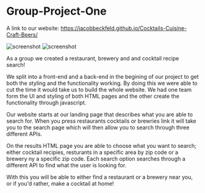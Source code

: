# Group-Project-One



A link to our website: https://jacobbeckfeld.github.io/Cocktails-Cuisine-Craft-Beers/


![screenshot](./assets/images/results_page_screenshot.png)
![screenshot](./assets/images/landings_page_screenshot.png)




As a group we created a restaurant, brewery  and and cocktail recipe search!

We split into a front-end and a back-end in the begining of our project to get both the styling and the functionality working.
    By doing this we were able to cut the time it would take us to build the whole website.
    We had one team form the UI and styling of both HTML pages and the other create the functionality through javascript.

Our website starts at our landing page that describes what you are able to search for.
    When you press restaurants cocktails or brewries link it will take you to the search page which will then allow you to search through three different APIs.

On the results HTML page you are able to choose what you want to search; either cocktail recipies, resturants in a specific area by zip code or a brewery ny a specific zip code.
    Each search option searches through a different API to find what the user is looking for.

With this you will be able to either find a restaurant or a brewery near you, or if you'd rather, make a cocktail at home!


